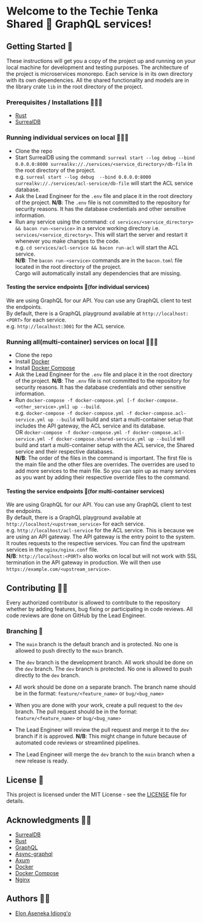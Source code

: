 # Welcome to the Techie Tenka Shared 🌱 GraphQL services!

## Getting Started 🚀
These instructions will get you a copy of the project up and running on your local machine for development and testing purposes. The architecture of the project is microservices monorepo. Each service is in its own directory with its own dependencies. All the shared functionality and models are in the library crate `lib` in the root directory of the project.
### Prerequisites / Installations 👨🏽‍💻
- [Rust](https://www.rust-lang.org/tools/install)
- [SurrealDB](https://surrealdb.com/install)

### Running individual services on local 🏃🏽‍♂️
- Clone the repo
- Start SurrealDB using the command: `surreal start --log debug --bind 0.0.0.0:8000 surrealkv://./services/<service_directory>/db-file` in the root directory of the project.\
e.g. `surreal start --log debug  --bind 0.0.0.0:8000 surrealkv://./services/acl-service/db-file` will start the ACL service database.
- Ask the Lead Engineer for the `.env` file and place it in the root directory of the project. **N/B**: The `.env` file is not committed to the repository for security reasons. It has the database credentials and other sensitive information.
- Run any service using the command: `cd services/<service_directory> && bacon run-<service>` in a service working directory i.e. `services/<service_directory>`. This will start the server and restart it whenever you make changes to the code.\
e.g. `cd services/acl-service && bacon run-acl` will start the ACL service.\
**N/B**: The `bacon run-<service>` commands are in the `bacon.toml` file located in the root directory of the project.\
Cargo will automatically install any dependencies that are missing.

#### Testing the service endpoints 🧪(for individual services)
We are using GraphQL for our API. You can use any GraphQL client to test the endpoints.\
By default, there is a GraphQL playground available at `http://localhost:<PORT>` for each service.\
e.g. `http://localhost:3001` for the ACL service.

### Running all(multi-container) services on local 🏃🏽‍♂️
- Clone the repo
- Install [Docker](https://docs.docker.com/get-docker/)
- Install [Docker Compose](https://docs.docker.com/compose/install/)
- Ask the Lead Engineer for the `.env` file and place it in the root directory of the project. **N/B**: The `.env` file is not committed to the repository for security reasons. It has the database credentials and other sensitive information.
- Run `docker-compose -f docker-compose.yml [-f docker-compose.<other_service>.yml] up --build`.\
e.g. `docker-compose -f docker-compose.yml -f docker-compose.acl-service.yml up --build` will build and start a multi-container setup that includes the API gateway, the ACL service and its database.\
OR `docker-compose -f docker-compose.yml -f docker-compose.acl-service.yml -f docker-compose.shared-service.yml up --build` will build and start a multi-container setup with the ACL service, the Shared service and their respective databases.\
**N/B**: The order of the files in the command is important. The first file is the main file and the other files are overrides. The overrides are used to add more services to the main file. So you can spin up as many services as you want by adding their respective override files to the command.

#### Testing the service endpoints 🧪(for multi-container services)
We are using GraphQL for our API. You can use any GraphQL client to test the endpoints.\
By default, there is a GraphQL playground available at `http://localhost/<upstream_service>` for each service.\
e.g. `http://localhost/acl-service` for the ACL service.
This is because we are using an API gateway. The API gateway is the entry point to the system. It routes requests to the respective services. You can find the upstream services in the `nginx/nginx.conf` file.\
**N/B**: `http://localhost:<PORT>` also works on local but will not work with SSL termination in the API gateway in production. We will then use `https://example.com/<upstream_service>`.

## Contributing 🤝🏽
Every authorized contributor is allowed to contribute to the repository whether by adding features, bug fixing or participating in code reviews. All code reviews are done on GitHub by the Lead Engineer.

### Branching 🌳
- The `main` branch is the default branch and is protected. No one is allowed to push directly to the `main` branch.

- The `dev` branch is the development branch. All work should be done on the `dev` branch. The `dev` branch is protected. No one is allowed to push directly to the `dev` branch.

- All work should be done on a separate branch. The branch name should be in the format: `feature/<feature_name>` or `bug/<bug_name>`

- When you are done with your work, create a pull request to the `dev` branch. The pull request should be in the format: `feature/<feature_name>` or `bug/<bug_name>`

- The Lead Engineer will review the pull request and merge it to the `dev` branch if it is approved.
**N/B**: This might change in future because of automated code reviews or streamlined pipelines.
- The Lead Engineer will merge the `dev` branch to the `main` branch when a new release is ready.

## License 📝
This project is licensed under the MIT License - see the [LICENSE](LICENSE) file for details.

## Acknowledgments 🙏🏽
- [SurrealDB](https://surrealdb.com)
- [Rust](https://www.rust-lang.org/)
- [GraphQL](https://graphql.org/)
- [Async-graphql](https://async-graphql.github.io/async-graphql/en/introduction.html)
- [Axum](https://github.com/tokio-rs/axum)
- [Docker](https://www.docker.com/)
- [Docker Compose](https://docs.docker.com/compose/)
- [Nginx](https://www.nginx.com/)

## Authors ✍🏽
- [Elon Aseneka Idiong'o](https://github.com/elonaire)
